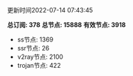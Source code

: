 更新时间2022-07-14 07:43:45

**总订阅: 378**
**总节点: 15888**
**有效节点: 3918**
- ss节点: 1369
- ssr节点: 26
- v2ray节点: 2100
- trojan节点: 422

